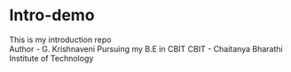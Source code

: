 # Intro-demo
This is my introduction repo
<br>
Author - G. Krishnaveni
Pursuing my B.E in CBIT
CBIT - Chaitanya Bharathi Institute of Technology